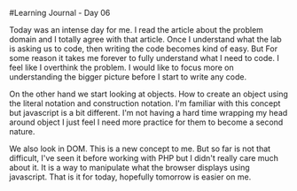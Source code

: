 #Learning Journal - Day 06

Today was an intense day for me. I read the article about the problem domain and I totally agree with that article. Once I understand what the lab is asking us to code, then writing the code becomes kind of easy. But For some reason it takes me forever to fully understand what I need to code. I feel like I overthink the problem. I would like to focus more on understanding the bigger picture before I start to write any code.  

On the other hand we start looking at objects. How to create an object using the literal notation and construction notation. I'm familiar with this concept but javascript is a bit different. I'm not having a hard time wrapping my head around object I just feel I  need more practice for them to become a second nature.  

We also look in DOM. This is a new concept to me. But so far is not that difficult, I've seen it before working with PHP but I didn't really care much about it. It is a way to manipulate what the browser displays using javascript. That is it for today, hopefully tomorrow is easier on me.  
